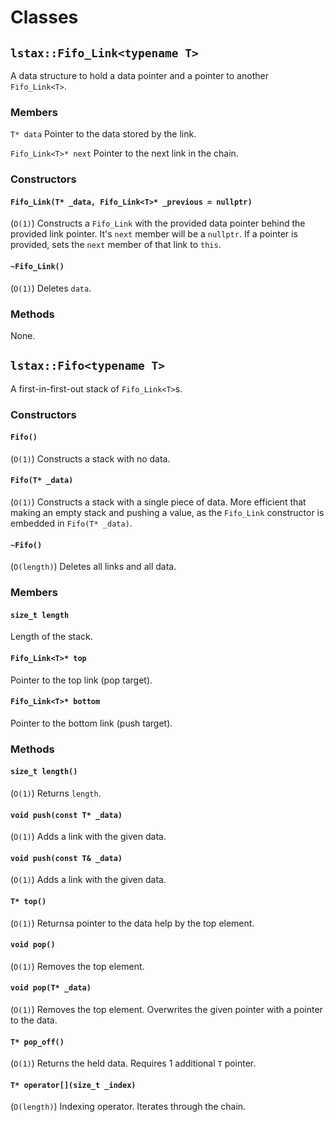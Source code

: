 # Classes
## ```lstax::Fifo_Link<typename T>```
A data structure to hold a data pointer and a pointer to another ```Fifo_Link<T>```.

### Members
```T* data```
Pointer to the data stored by the link.

```Fifo_Link<T>* next```
Pointer to the next link in the chain.
### Constructors
#### ```Fifo_Link(T* _data, Fifo_Link<T>* _previous = nullptr)```
(```O(1)```)
Constructs a ```Fifo_Link``` with the provided data pointer behind the provided link pointer. It's ```next``` member will be a ```nullptr```. If a pointer is provided, sets the ```next``` member of that link to ```this```.


#### ```~Fifo_Link()```
(```O(1)```)
Deletes ```data```.
### Methods
None.

## ```lstax::Fifo<typename T>```
A first-in-first-out stack of ```Fifo_Link<T>```s.

### Constructors
#### ```Fifo()```
(```O(1)```)
Constructs a stack with no data.

#### ```Fifo(T* _data)```
(```O(1)```)
Constructs a stack with a single piece of data. More efficient that making an empty stack and pushing a value, as the ```Fifo_Link``` constructor is embedded in ```Fifo(T* _data)```.

#### ```~Fifo()```
(```O(length)```)
Deletes all links and all data.

### Members
#### ```size_t length```
Length of the stack.

#### ```Fifo_Link<T>* top```
Pointer to the top link (pop target).

#### ```Fifo_Link<T>* bottom```
Pointer to the bottom link (push target).

### Methods
#### ```size_t length()```
(```O(1)```)
Returns ```length```.

#### ```void push(const T* _data)```
(```O(1)```)
Adds a link with the given data.

#### ```void push(const T& _data)```
(```O(1)```)
Adds a link with the given data.

#### ```T* top()```
(```O(1)```)
Returnsa pointer to the data help by the top element.

#### ```void pop()```
(```O(1)```)
Removes the top element.

#### ```void pop(T* _data)```
(```O(1)```)
Removes the top element. Overwrites the given pointer with a pointer to the data.

#### ```T* pop_off()```
(```O(1)```)
Returns the held data. Requires 1 additional ```T``` pointer.

#### ```T* operator[](size_t _index)```
(```O(length)```)
Indexing operator. Iterates through the chain.

